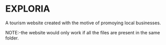 # EXPLORIA
A tourism website created with the motive of promoying local businesses.

NOTE:-the website would only work if all the files are present in the same folder.
